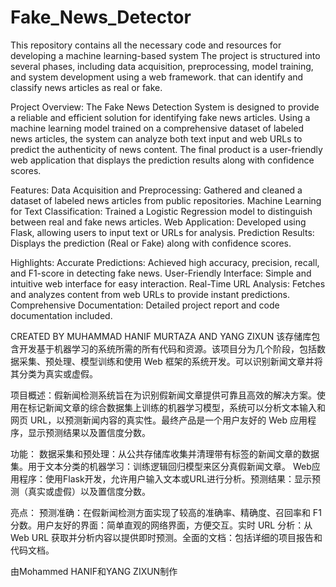 # Fake_News_Detector

This repository contains all the necessary code and resources for developing a machine learning-based system The project is structured into several phases, including data acquisition, preprocessing, model training, and system development using a web framework. that can identify and classify news articles as real or fake.

Project Overview: The Fake News Detection System is designed to provide a reliable and efficient solution for identifying fake news articles. Using a machine learning model trained on a comprehensive dataset of labeled news articles, the system can analyze both text input and web URLs to predict the authenticity of news content. The final product is a user-friendly web application that displays the prediction results along with confidence scores.

Features: Data Acquisition and Preprocessing: Gathered and cleaned a dataset of labeled news articles from public repositories. Machine Learning for Text Classification: Trained a Logistic Regression model to distinguish between real and fake news articles. Web Application: Developed using Flask, allowing users to input text or URLs for analysis. Prediction Results: Displays the prediction (Real or Fake) along with confidence scores.

Highlights: Accurate Predictions: Achieved high accuracy, precision, recall, and F1-score in detecting fake news. User-Friendly Interface: Simple and intuitive web interface for easy interaction. Real-Time URL Analysis: Fetches and analyzes content from web URLs to provide instant predictions. Comprehensive Documentation: Detailed project report and code documentation included.

CREATED BY MUHAMMAD HANIF MURTAZA AND YANG ZIXUN
该存储库包含开发基于机器学习的系统所需的所有代码和资源。该项目分为几个阶段，包括数据采集、预处理、模型训练和使用 Web 框架的系统开发。可以识别新闻文章并将其分类为真实或虚假。

项目概述：假新闻检测系统旨在为识别假新闻文章提供可靠且高效的解决方案。使用在标记新闻文章的综合数据集上训练的机器学习模型，系统可以分析文本输入和网页 URL，以预测新闻内容的真实性。最终产品是一个用户友好的 Web 应用程序，显示预测结果以及置信度分数。

功能： 数据采集和预处理：从公共存储库收集并清理带有标签的新闻文章的数据集。用于文本分类的机器学习：训练逻辑回归模型来区分真假新闻文章。 Web应用程序：使用Flask开发，允许用户输入文本或URL进行分析。预测结果：显示预测（真实或虚假）以及置信度分数。

亮点： 预测准确：在假新闻检测方面实现了较高的准确率、精确度、召回率和 F1 分数。用户友好的界面：简单直观的网络界面，方便交互。实时 URL 分析：从 Web URL 获取并分析内容以提供即时预测。全面的文档：包括详细的项目报告和代码文档。

由Mohammed HANIF和YANG ZIXUN制作
